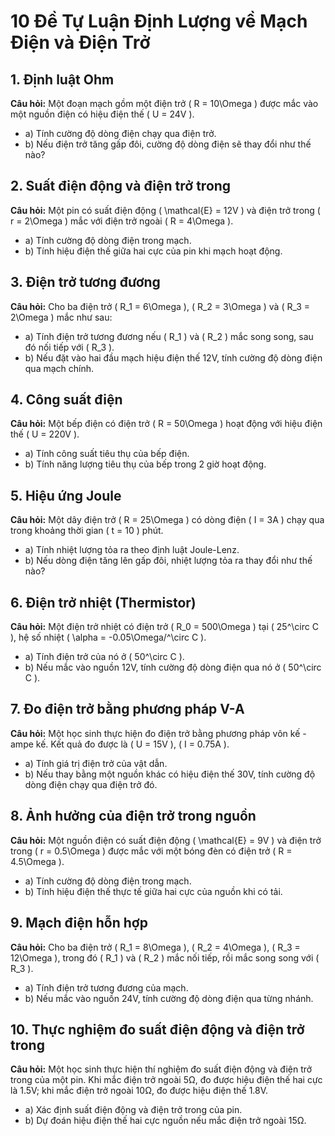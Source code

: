 # 10 Đề Tự Luận Định Lượng về Mạch Điện và Điện Trở

## 1. Định luật Ohm  
**Câu hỏi:** Một đoạn mạch gồm một điện trở \( R = 10\Omega \) được mắc vào một nguồn điện có hiệu điện thế \( U = 24V \).  
- a) Tính cường độ dòng điện chạy qua điện trở.  
- b) Nếu điện trở tăng gấp đôi, cường độ dòng điện sẽ thay đổi như thế nào?  

## 2. Suất điện động và điện trở trong  
**Câu hỏi:** Một pin có suất điện động \( \mathcal{E} = 12V \) và điện trở trong \( r = 2\Omega \) mắc với điện trở ngoài \( R = 4\Omega \).  
- a) Tính cường độ dòng điện trong mạch.  
- b) Tính hiệu điện thế giữa hai cực của pin khi mạch hoạt động.  

## 3. Điện trở tương đương  
**Câu hỏi:** Cho ba điện trở \( R_1 = 6\Omega \), \( R_2 = 3\Omega \) và \( R_3 = 2\Omega \) mắc như sau:  
- a) Tính điện trở tương đương nếu \( R_1 \) và \( R_2 \) mắc song song, sau đó nối tiếp với \( R_3 \).  
- b) Nếu đặt vào hai đầu mạch hiệu điện thế 12V, tính cường độ dòng điện qua mạch chính.  

## 4. Công suất điện  
**Câu hỏi:** Một bếp điện có điện trở \( R = 50\Omega \) hoạt động với hiệu điện thế \( U = 220V \).  
- a) Tính công suất tiêu thụ của bếp điện.  
- b) Tính năng lượng tiêu thụ của bếp trong 2 giờ hoạt động.  

## 5. Hiệu ứng Joule  
**Câu hỏi:** Một dây điện trở \( R = 25\Omega \) có dòng điện \( I = 3A \) chạy qua trong khoảng thời gian \( t = 10 \) phút.  
- a) Tính nhiệt lượng tỏa ra theo định luật Joule-Lenz.  
- b) Nếu dòng điện tăng lên gấp đôi, nhiệt lượng tỏa ra thay đổi như thế nào?  

## 6. Điện trở nhiệt (Thermistor)  
**Câu hỏi:** Một điện trở nhiệt có điện trở \( R_0 = 500\Omega \) tại \( 25^\circ C \), hệ số nhiệt \( \alpha = -0.05\Omega/^\circ C \).  
- a) Tính điện trở của nó ở \( 50^\circ C \).  
- b) Nếu mắc vào nguồn 12V, tính cường độ dòng điện qua nó ở \( 50^\circ C \).  

## 7. Đo điện trở bằng phương pháp V-A  
**Câu hỏi:** Một học sinh thực hiện đo điện trở bằng phương pháp vôn kế - ampe kế. Kết quả đo được là \( U = 15V \), \( I = 0.75A \).  
- a) Tính giá trị điện trở của vật dẫn.  
- b) Nếu thay bằng một nguồn khác có hiệu điện thế 30V, tính cường độ dòng điện chạy qua điện trở đó.  

## 8. Ảnh hưởng của điện trở trong nguồn  
**Câu hỏi:** Một nguồn điện có suất điện động \( \mathcal{E} = 9V \) và điện trở trong \( r = 0.5\Omega \) được mắc với một bóng đèn có điện trở \( R = 4.5\Omega \).  
- a) Tính cường độ dòng điện trong mạch.  
- b) Tính hiệu điện thế thực tế giữa hai cực của nguồn khi có tải.  

## 9. Mạch điện hỗn hợp  
**Câu hỏi:** Cho ba điện trở \( R_1 = 8\Omega \), \( R_2 = 4\Omega \), \( R_3 = 12\Omega \), trong đó \( R_1 \) và \( R_2 \) mắc nối tiếp, rồi mắc song song với \( R_3 \).  
- a) Tính điện trở tương đương của mạch.  
- b) Nếu mắc vào nguồn 24V, tính cường độ dòng điện qua từng nhánh.  

## 10. Thực nghiệm đo suất điện động và điện trở trong  
**Câu hỏi:** Một học sinh thực hiện thí nghiệm đo suất điện động và điện trở trong của một pin. Khi mắc điện trở ngoài 5Ω, đo được hiệu điện thế hai cực là 1.5V; khi mắc điện trở ngoài 10Ω, đo được hiệu điện thế 1.8V.  
- a) Xác định suất điện động và điện trở trong của pin.  
- b) Dự đoán hiệu điện thế hai cực nguồn nếu mắc điện trở ngoài 15Ω.  